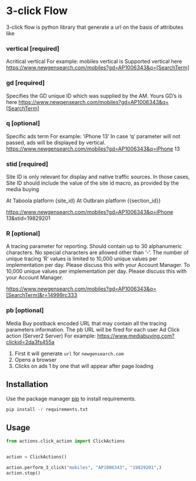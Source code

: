 #  3-click Flow

3-click flow is python library that generate a url on the basis of attributes like

### vertical [required]

Acritical vertical For example: mobiles vertical is Supported vertical here https://www.newgensearch.com/mobiles?gd=AP1006343&q=[SearchTerm] 


### gd [required]
 
Specifies the GD unique ID which was supplied by the AM.  Yours GD’s is here https://www.newgensearch.com/mobiles?gd=AP1006343&q=[SearchTerm]

### q [optional]

Specific ads term For example: ‘iPhone 13’ In case ‘q’ parameter will not passed, ads will be displayed by vertical. https://www.newgensearch.com/mobiles?gd=AP1006343&q=iPhone 13



### stid [required]


Site ID is only relevant for display and native traffic sources. In those cases, Site ID should include the value of the site id macro, as provided by the media buying

At Taboola platform {site_id} At Outbrain platform {{section_id}}

https://www.newgensearch.com/mobiles?gd=AP1006343&q=iPhone 13&stid=19829201


### R [optional]

A tracing parameter for reporting. Should contain up to 30 alphanumeric characters. No special characters are allowed other than ‘-’. The number of unique tracing ‘R’ values is limited to 10,000 unique values per implementation per day. Please discuss this with your Account Manager. To 10,000 unique values per implementation per day. Please discuss this with your Account Manager.

https://www.newgensearch.com/mobiles?gd=AP1006343&q=[SearchTerm]&r=14999rc333


### pb [optional]

Media Buy postback encoded URL that may contain all the tracing parameters information. The pb URL will be fired for each user Ad Click action (Server2 Server)
For example:  https://www.mediabuying.com?clickid=2da3fs455a 

1. First it will generate `url` for `newgensearch.com`
2. Opens a browser
3. Clicks on ads 1 by one that will appear after page loading

## Installation

Use the package manager [pip](https://pip.pypa.io/en/stable/) to install requirements.

```bash
pip install -r requirements.txt
```

## Usage

```python
from actions.click_action import ClickActions


action = ClickActions()

action.perform_3_click("mobiles", "AP1006343", "19829201",)
action.stop()
```